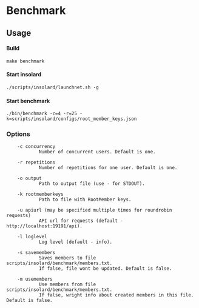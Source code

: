 Benchmark
===============

Usage
----------
#### Build

    make benchmark
   
#### Start insolard

    ./scripts/insolard/launchnet.sh -g
   
#### Start benchmark

    ./bin/benchmark -c=4 -r=25 -k=scripts/insolard/configs/root_member_keys.json

### Options

        -c concurrency
                Number of concurrent users. Default is one. 

        -r repetitions
                Number of repetitions for one user. Default is one.

        -o output
                Path to output file (use - for STDOUT).

        -k rootmemberkeys
                Path to file with RootMember keys.

        -u apiurl (may be specified multiple times for roundrobin requests)
                API url for requests (default - http://localhost:19191/api).

        -l loglevel
                Log level (default - info).

        -s savemembers
                Saves members to file scripts/insolard/benchmark/members.txt.
                If false, file wont be updated. Default is false.

        -m usemembers
                Use members from file scripts/insolard/benchmark/members.txt.
                If false, wright info about created members in this file. Default is false. 
